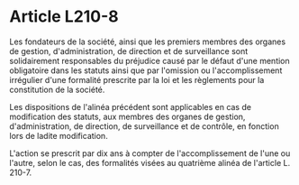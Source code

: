 # Article L210-8

Les fondateurs de la société, ainsi que les premiers membres des organes de gestion, d'administration, de direction et de surveillance sont solidairement responsables du préjudice causé par le défaut d'une mention obligatoire dans les statuts ainsi que par l'omission ou l'accomplissement irrégulier d'une formalité prescrite par la loi et les règlements pour la constitution de la société.

Les dispositions de l'alinéa précédent sont applicables en cas de modification des statuts, aux membres des organes de gestion, d'administration, de direction, de surveillance et de contrôle, en fonction lors de ladite modification.

L'action se prescrit par dix ans à compter de l'accomplissement de l'une ou l'autre, selon le cas, des formalités visées au quatrième alinéa de l'article L. 210-7.
